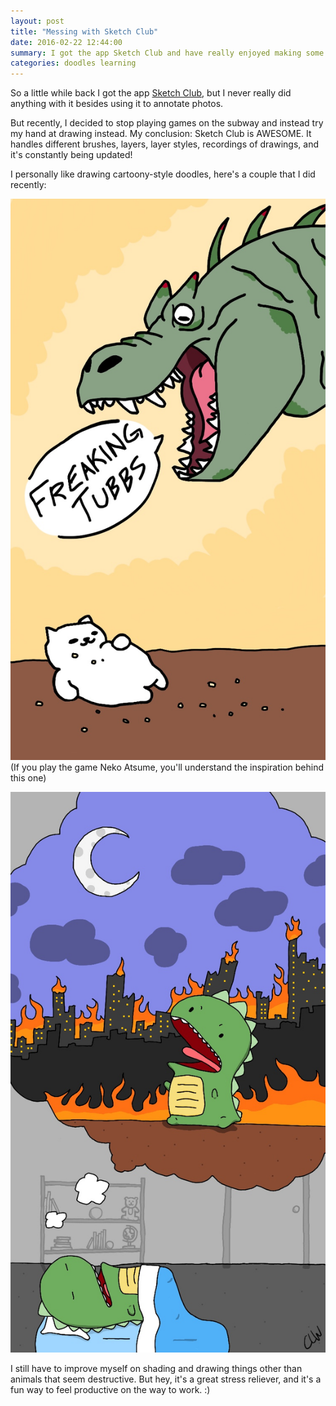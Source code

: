 ```yaml
---
layout: post
title: "Messing with Sketch Club"
date: 2016-02-22 12:44:00
summary: I got the app Sketch Club and have really enjoyed making some fun drawings!
categories: doodles learning
---
```


So a little while back I got the app [Sketch Club](http://app.sketchclub.com/), but I never really did anything with it besides using it to annotate photos.

But recently, I decided to stop playing games on the subway and instead try my hand at drawing instead.  My conclusion: Sketch Club is AWESOME.
It handles different brushes, layers, layer styles, recordings of drawings, and it's constantly being updated!

I personally like drawing cartoony-style doodles, here's a couple that I did recently:

![pic](/assets/freakingtubbs.jpg)
(If you play the game Neko Atsume, you'll understand the inspiration behind this one)

![pic](/assets/totto.jpg)

I still have to improve myself on shading and drawing things other than animals that seem destructive.  But hey, it's a great stress reliever, and it's a fun way to feel productive on the way to work. :)
